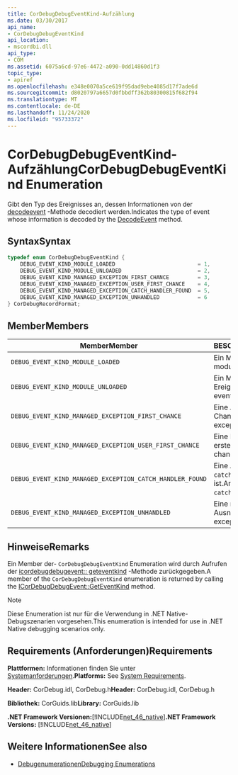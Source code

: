 ```yaml
---
title: CorDebugDebugEventKind-Aufzählung
ms.date: 03/30/2017
api_name:
- CorDebugDebugEventKind
api_location:
- mscordbi.dll
api_type:
- COM
ms.assetid: 6075a6cd-97e6-4472-a090-0dd14860d1f3
topic_type:
- apiref
ms.openlocfilehash: e348e0070a5ce619f95dad9ebe4085d17f7ade6d
ms.sourcegitcommit: d8020797a6657d0fbbdff362b80300815f682f94
ms.translationtype: MT
ms.contentlocale: de-DE
ms.lasthandoff: 11/24/2020
ms.locfileid: "95733372"
---
```

# <a name="cordebugdebugeventkind-enumeration"></a><span data-ttu-id="49355-102">CorDebugDebugEventKind-Aufzählung</span><span class="sxs-lookup"><span data-stu-id="49355-102">CorDebugDebugEventKind Enumeration</span></span>

<span data-ttu-id="49355-103">Gibt den Typ des Ereignisses an, dessen Informationen von der [decodeevent](icordebugprocess6-decodeevent-method.md) -Methode decodiert werden.</span><span class="sxs-lookup"><span data-stu-id="49355-103">Indicates the type of event whose information is decoded by the [DecodeEvent](icordebugprocess6-decodeevent-method.md) method.</span></span>  
  
## <a name="syntax"></a><span data-ttu-id="49355-104">Syntax</span><span class="sxs-lookup"><span data-stu-id="49355-104">Syntax</span></span>  
  
```cpp  
typedef enum CorDebugDebugEventKind {  
    DEBUG_EVENT_KIND_MODULE_LOADED                          = 1,  
    DEBUG_EVENT_KIND_MODULE_UNLOADED                        = 2,  
    DEBUG_EVENT_KIND_MANAGED_EXCEPTION_FIRST_CHANCE         = 3,  
    DEBUG_EVENT_KIND_MANAGED_EXCEPTION_USER_FIRST_CHANCE    = 4,  
    DEBUG_EVENT_KIND_MANAGED_EXCEPTION_CATCH_HANDLER_FOUND  = 5,  
    DEBUG_EVENT_KIND_MANAGED_EXCEPTION_UNHANDLED            = 6  
} CorDebugRecordFormat;  
```  
  
## <a name="members"></a><span data-ttu-id="49355-105">Member</span><span class="sxs-lookup"><span data-stu-id="49355-105">Members</span></span>  
  
|<span data-ttu-id="49355-106">Member</span><span class="sxs-lookup"><span data-stu-id="49355-106">Member</span></span>|<span data-ttu-id="49355-107">BESCHREIBUNG</span><span class="sxs-lookup"><span data-stu-id="49355-107">Description</span></span>|  
|------------|-----------------|  
|`DEBUG_EVENT_KIND_MODULE_LOADED`|<span data-ttu-id="49355-108">Ein Modullade-Ereignis.</span><span class="sxs-lookup"><span data-stu-id="49355-108">A module load event.</span></span>|  
|`DEBUG_EVENT_KIND_MODULE_UNLOADED`|<span data-ttu-id="49355-109">Ein Modulentlade-Ereignis.</span><span class="sxs-lookup"><span data-stu-id="49355-109">A module unload event.</span></span>|  
|`DEBUG_EVENT_KIND_MANAGED_EXCEPTION_FIRST_CHANCE`|<span data-ttu-id="49355-110">Eine Ausnahme der ersten Chance.</span><span class="sxs-lookup"><span data-stu-id="49355-110">A first-chance exception.</span></span>|  
|`DEBUG_EVENT_KIND_MANAGED_EXCEPTION_USER_FIRST_CHANCE`|<span data-ttu-id="49355-111">Eine Benutzerausnahme der ersten Chance.</span><span class="sxs-lookup"><span data-stu-id="49355-111">A first-chance user exception.</span></span>|  
|`DEBUG_EVENT_KIND_MANAGED_EXCEPTION_CATCH_HANDLER_FOUND`|<span data-ttu-id="49355-112">Eine Ausnahme, für die ein `catch`-Handler vorhanden ist.</span><span class="sxs-lookup"><span data-stu-id="49355-112">An exception for which a `catch` handler exists.</span></span>|  
|`DEBUG_EVENT_KIND_MANAGED_EXCEPTION_UNHANDLED`|<span data-ttu-id="49355-113">Eine nicht behandelte Ausnahme.</span><span class="sxs-lookup"><span data-stu-id="49355-113">An unhandled exception.</span></span>|  
  
## <a name="remarks"></a><span data-ttu-id="49355-114">Hinweise</span><span class="sxs-lookup"><span data-stu-id="49355-114">Remarks</span></span>  

 <span data-ttu-id="49355-115">Ein Member der- `CorDebugDebugEventKind` Enumeration wird durch Aufrufen der [icordebugdebugevent:: geteventkind](icordebugdebugevent-geteventkind-method.md) -Methode zurückgegeben.</span><span class="sxs-lookup"><span data-stu-id="49355-115">A member of the `CorDebugDebugEventKind` enumeration is returned by calling the [ICorDebugDebugEvent::GetEventKind](icordebugdebugevent-geteventkind-method.md) method.</span></span>  
  
> [!NOTE]
> <span data-ttu-id="49355-116">Diese Enumeration ist nur für die Verwendung in .NET Native-Debugszenarien vorgesehen.</span><span class="sxs-lookup"><span data-stu-id="49355-116">This enumeration is intended for use in .NET Native debugging scenarios only.</span></span>  
  
## <a name="requirements"></a><span data-ttu-id="49355-117">Requirements (Anforderungen)</span><span class="sxs-lookup"><span data-stu-id="49355-117">Requirements</span></span>  

 <span data-ttu-id="49355-118">**Plattformen:** Informationen finden Sie unter [Systemanforderungen](../../get-started/system-requirements.md).</span><span class="sxs-lookup"><span data-stu-id="49355-118">**Platforms:** See [System Requirements](../../get-started/system-requirements.md).</span></span>  
  
 <span data-ttu-id="49355-119">**Header:** CorDebug.idl, CorDebug.h</span><span class="sxs-lookup"><span data-stu-id="49355-119">**Header:** CorDebug.idl, CorDebug.h</span></span>  
  
 <span data-ttu-id="49355-120">**Bibliothek:** CorGuids.lib</span><span class="sxs-lookup"><span data-stu-id="49355-120">**Library:** CorGuids.lib</span></span>  
  
 <span data-ttu-id="49355-121">**.NET Framework Versionen:**[!INCLUDE[net_46_native](../../../../includes/net-46-native-md.md)]</span><span class="sxs-lookup"><span data-stu-id="49355-121">**.NET Framework Versions:** [!INCLUDE[net_46_native](../../../../includes/net-46-native-md.md)]</span></span>  
  
## <a name="see-also"></a><span data-ttu-id="49355-122">Weitere Informationen</span><span class="sxs-lookup"><span data-stu-id="49355-122">See also</span></span>

- [<span data-ttu-id="49355-123">Debugenumerationen</span><span class="sxs-lookup"><span data-stu-id="49355-123">Debugging Enumerations</span></span>](debugging-enumerations.md)
